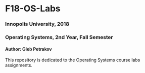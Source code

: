 # F18-OS-Labs

### Innopolis University, 2018
### Operating Systems, 2nd Year, Fall Semester
#### Author: **Gleb Petrakov**

This repository is dedicated to the Operating Systems course labs assignments.
